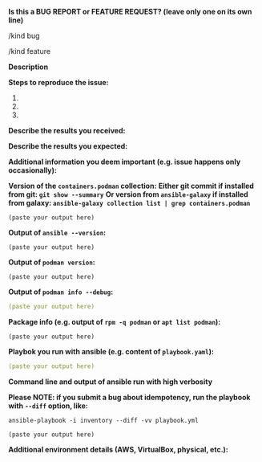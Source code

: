 <!--
---------------------------------------------------
BUG REPORT INFORMATION
---------------------------------------------------
Use the commands below to provide key information from your environment:
You do NOT have to include this information if this is a FEATURE REQUEST

Please update your version of Podman Ansible modules to the latest possible and
retry your command before creating an issue.
-->

**Is this a BUG REPORT or FEATURE REQUEST? (leave only one on its own line)**

/kind bug

/kind feature

**Description**

<!--
Briefly describe the problem you are having in a few paragraphs.
-->

**Steps to reproduce the issue:**

1.

2.

3.

**Describe the results you received:**


**Describe the results you expected:**


**Additional information you deem important (e.g. issue happens only occasionally):**


**Version of the `containers.podman` collection:**
**Either git commit if installed from git: `git show --summary`**
**Or version from `ansible-galaxy` if installed from galaxy: `ansible-galaxy collection list | grep containers.podman`**

```
(paste your output here)
```

**Output of `ansible --version`:**

```
(paste your output here)
```

**Output of `podman version`:**

```
(paste your output here)
```

**Output of `podman info --debug`:**

``` yaml
(paste your output here)
```

**Package info (e.g. output of `rpm -q podman` or `apt list podman`):**

```
(paste your output here)
```

**Playbok you run with ansible (e.g. content of `playbook.yaml`):**

``` yaml
(paste your output here)
```

**Command line and output of ansible run with high verbosity**

**Please NOTE: if you submit a bug about idempotency, run the playbook with `--diff` option, like:**

`ansible-playbook -i inventory --diff -vv playbook.yml`

```
(paste your output here)
```

**Additional environment details (AWS, VirtualBox, physical, etc.):**
